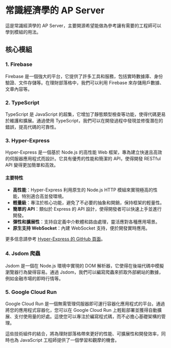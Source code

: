 # 常識經濟學的 AP Server

這是常識經濟學的 AP Server，主要開源希望能做為參考讓有需要的工程師可以學到模組的用法。

## 核心模組

### 1. Firebase

Firebase 是一個強大的平台，它提供了許多工具和服務，包括實時數據庫、身份驗證、文件存儲等。在理財部落格中，我們可以利用 Firebase 來存儲用戶數據、文章內容等。

### 2. TypeScript

TypeScript 是 JavaScript 的超集，它增加了靜態類型檢查等功能，使得代碼更易於維護和擴展。通過使用 TypeScript，我們可以在開發過程中發現並修復潛在的錯誤，提高代碼的可靠性。

### 3. Hyper-Express

Hyper-Express 是一個基於 Node.js 的高性能 Web 框架，專為建立快速且高效的伺服器應用程式而設計。它具有優秀的性能和簡潔的 API，使得開發 RESTful API 變得更加簡單和高效。

#### 主要特性

- **高性能**：Hyper-Express 利用原生的 Node.js HTTP 模組來實現極高的性能，特別適合高並發環境。
- **輕量級**：專注於核心功能，避免了不必要的抽象和開銷，保持框架的輕量性。
- **簡單的 API**：類似於 Express 的 API 設計，使得開發者可以快速上手並進行開發。
- **彈性和擴展性**：支持自定義中介軟體和路由處理，靈活應對各種應用場景。
- **原生支持 WebSocket**：內建 WebSocket 支持，便於開發實時應用。

更多信息請參考 [Hyper-Express 的 GitHub 頁面](https://github.com/kartikk221/hyper-express)。

### 4. Jsdom 爬蟲

Jsdom 是一個在 Node.js 環境中實現的 DOM 解析器，它使得在後端代碼中模擬瀏覽器行為變得容易。通過 Jsdom，我們可以編寫爬蟲來抓取外部網站的數據，例如金融市場的即時行情等。

### 5. Google Cloud Run

Google Cloud Run 是一個無需管理伺服器即可運行容器化應用程式的平台。通過將您的應用程式容器化，您可以在 Google Cloud Run 上輕鬆部署並獲得自動擴展、支付使用量的好處。這使您可以專注於編寫程式碼，而不必擔心基礎架構的管理。

這些技術組件的結合，將為理財部落格帶來更好的性能、可擴展性和開發效率，同時也為 JavaScript 工程師提供了一個學習和觀摩的機會。